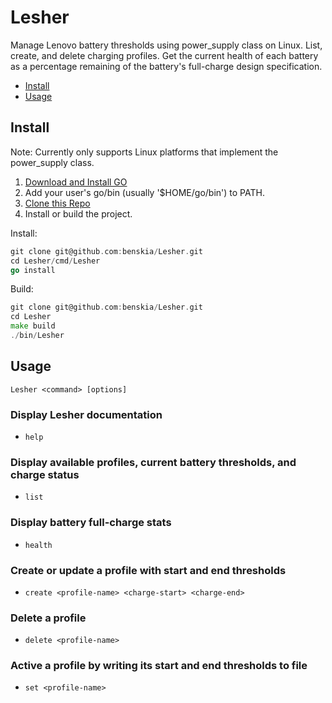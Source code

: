 # Lesher

Manage Lenovo battery thresholds using power_supply class on Linux. List,
create, and delete charging profiles. Get the current health of each battery as
a percentage remaining of the battery's full-charge design specification.

* [Install](#install)
* [Usage](#usage)

## Install

Note: Currently only supports Linux platforms that implement the power_supply class.

1. [Download and Install GO](https://go.dev/doc/install)
2. Add your user's go/bin (usually '$HOME/go/bin') to PATH.
3. [Clone this Repo](git@github.com:benskia/Lesher.git)
4. Install or build the project.

Install:

``` go
git clone git@github.com:benskia/Lesher.git
cd Lesher/cmd/Lesher
go install
```

Build:

``` go
git clone git@github.com:benskia/Lesher.git
cd Lesher
make build
./bin/Lesher
```

## Usage

`Lesher <command> [options]`

### Display Lesher documentation

* `help`

### Display available profiles, current battery thresholds, and charge status

* `list`

### Display battery full-charge stats

* `health`

### Create or update a profile with start and end thresholds

* `create <profile-name> <charge-start> <charge-end>`

### Delete a profile

* `delete <profile-name>`

### Active a profile by writing its start and end thresholds to file

* `set <profile-name>`
